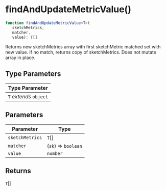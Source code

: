 # findAndUpdateMetricValue()

```ts
function findAndUpdateMetricValue<T>(
   sketchMetrics, 
   matcher, 
   value): T[]
```

Returns new sketchMetrics array with first sketchMetric matched set with new value.
If no match, returns copy of sketchMetrics.  Does not mutate array in place.

## Type Parameters

| Type Parameter |
| ------ |
| `T` *extends* `object` |

## Parameters

| Parameter | Type |
| ------ | ------ |
| `sketchMetrics` | `T`[] |
| `matcher` | (`sk`) => `boolean` |
| `value` | `number` |

## Returns

`T`[]
